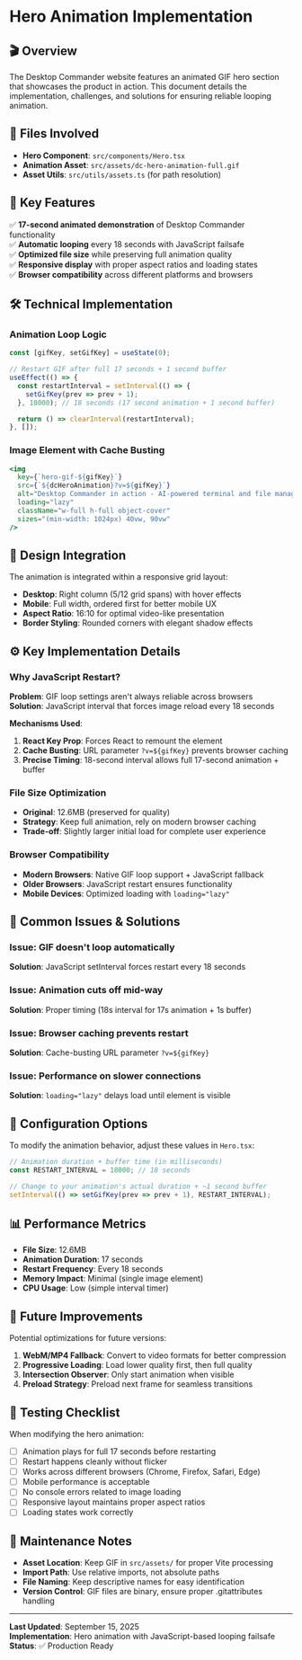 # Hero Animation Implementation

## 🎬 **Overview**

The Desktop Commander website features an animated GIF hero section that showcases the product in action. This document details the implementation, challenges, and solutions for ensuring reliable looping animation.

## 📁 **Files Involved**

- **Hero Component**: `src/components/Hero.tsx`
- **Animation Asset**: `src/assets/dc-hero-animation-full.gif`
- **Asset Utils**: `src/utils/assets.ts` (for path resolution)

## 🎯 **Key Features**

✅ **17-second animated demonstration** of Desktop Commander functionality  
✅ **Automatic looping** every 18 seconds with JavaScript failsafe  
✅ **Optimized file size** while preserving full animation quality  
✅ **Responsive display** with proper aspect ratios and loading states  
✅ **Browser compatibility** across different platforms and browsers  

## 🛠️ **Technical Implementation**

### **Animation Loop Logic**

```typescript
const [gifKey, setGifKey] = useState(0);

// Restart GIF after full 17 seconds + 1 second buffer
useEffect(() => {
  const restartInterval = setInterval(() => {
    setGifKey(prev => prev + 1);
  }, 18000); // 18 seconds (17 second animation + 1 second buffer)

  return () => clearInterval(restartInterval);
}, []);
```

### **Image Element with Cache Busting**

```jsx
<img
  key={`hero-gif-${gifKey}`}
  src={`${dcHeroAnimation}?v=${gifKey}`}
  alt="Desktop Commander in action - AI-powered terminal and file management animation"
  loading="lazy"
  className="w-full h-full object-cover"
  sizes="(min-width: 1024px) 40vw, 90vw"
/>
```

## 🎨 **Design Integration**

The animation is integrated within a responsive grid layout:

- **Desktop**: Right column (5/12 grid spans) with hover effects
- **Mobile**: Full width, ordered first for better mobile UX
- **Aspect Ratio**: 16:10 for optimal video-like presentation
- **Border Styling**: Rounded corners with elegant shadow effects

## ⚙️ **Key Implementation Details**

### **Why JavaScript Restart?**

**Problem**: GIF loop settings aren't always reliable across browsers  
**Solution**: JavaScript interval that forces image reload every 18 seconds  

**Mechanisms Used**:
1. **React Key Prop**: Forces React to remount the element
2. **Cache Busting**: URL parameter `?v=${gifKey}` prevents browser caching
3. **Precise Timing**: 18-second interval allows full 17-second animation + buffer

### **File Size Optimization**

- **Original**: 12.6MB (preserved for quality)
- **Strategy**: Keep full animation, rely on modern browser caching
- **Trade-off**: Slightly larger initial load for complete user experience

### **Browser Compatibility**

- **Modern Browsers**: Native GIF loop support + JavaScript fallback
- **Older Browsers**: JavaScript restart ensures functionality
- **Mobile Devices**: Optimized loading with `loading="lazy"`

## 🚨 **Common Issues & Solutions**

### **Issue**: GIF doesn't loop automatically
**Solution**: JavaScript setInterval forces restart every 18 seconds

### **Issue**: Animation cuts off mid-way  
**Solution**: Proper timing (18s interval for 17s animation + 1s buffer)

### **Issue**: Browser caching prevents restart
**Solution**: Cache-busting URL parameter `?v=${gifKey}`

### **Issue**: Performance on slower connections
**Solution**: `loading="lazy"` delays load until element is visible

## 🔧 **Configuration Options**

To modify the animation behavior, adjust these values in `Hero.tsx`:

```typescript
// Animation duration + buffer time (in milliseconds)
const RESTART_INTERVAL = 18000; // 18 seconds

// Change to your animation's actual duration + ~1 second buffer
setInterval(() => setGifKey(prev => prev + 1), RESTART_INTERVAL);
```

## 📊 **Performance Metrics**

- **File Size**: 12.6MB
- **Animation Duration**: 17 seconds
- **Restart Frequency**: Every 18 seconds
- **Memory Impact**: Minimal (single image element)
- **CPU Usage**: Low (simple interval timer)

## 🚀 **Future Improvements**

Potential optimizations for future versions:

1. **WebM/MP4 Fallback**: Convert to video formats for better compression
2. **Progressive Loading**: Load lower quality first, then full quality
3. **Intersection Observer**: Only start animation when visible
4. **Preload Strategy**: Preload next frame for seamless transitions

## 🧪 **Testing Checklist**

When modifying the hero animation:

- [ ] Animation plays for full 17 seconds before restarting
- [ ] Restart happens cleanly without flicker
- [ ] Works across different browsers (Chrome, Firefox, Safari, Edge)
- [ ] Mobile performance is acceptable
- [ ] No console errors related to image loading
- [ ] Responsive layout maintains proper aspect ratios
- [ ] Loading states work correctly

## 📝 **Maintenance Notes**

- **Asset Location**: Keep GIF in `src/assets/` for proper Vite processing
- **Import Path**: Use relative imports, not absolute paths
- **File Naming**: Keep descriptive names for easy identification
- **Version Control**: GIF files are binary, ensure proper .gitattributes handling

---

**Last Updated**: September 15, 2025  
**Implementation**: Hero animation with JavaScript-based looping failsafe  
**Status**: ✅ Production Ready
